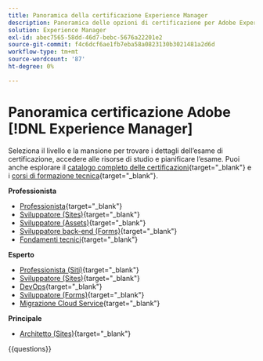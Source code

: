 ```yaml
---
title: Panoramica della certificazione Experience Manager
description: Panoramica delle opzioni di certificazione per Adobe Experience Manager
solution: Experience Manager
exl-id: abec7565-58dd-46d7-bebc-5676a22201e2
source-git-commit: f4c6dcf6ae1fb7eba58a0823130b3021481a2d6d
workflow-type: tm+mt
source-wordcount: '87'
ht-degree: 0%

---
```


# Panoramica certificazione Adobe [!DNL Experience Manager]

Seleziona il livello e la mansione per trovare i dettagli dell’esame di certificazione, accedere alle risorse di studio e pianificare l’esame. Puoi anche esplorare il [catalogo completo delle certificazioni](https://certification.adobe.com/certifications){target="_blank"} e i [corsi di formazione tecnica](https://certification.adobe.com/courses/?/courses){target="_blank"}.

**Professionista**

* [Professionista](https://certification.adobe.com/certification/experience-manager-business-practitioner-professional){target="_blank"} <!--AD0-E126-->
* [Sviluppatore (Sites)](https://certification.adobe.com/certification/sites-developer-professional-v2){target="_blank"} <!--AD0-E128-->
* [Sviluppatore (Assets)](https://certification.adobe.com/certification/assets-developer-professional){target="_blank"} <!--AD0-E129-->
* [Sviluppatore back-end (Forms)](https://certification.adobe.com/certification/backend-developer-professional){target="_blank"} <!--AD0-E127-->
* [Fondamenti tecnici](https://certification.adobe.com/certification/technical-foundations-professional){target="_blank"} <!--AD0-E132-->

**Esperto**

* [Professionista (Siti)](https://certification.adobe.com/certification/sites-business-practitioner-expert){target="_blank"} <!--AD0-E121-->
* [Sviluppatore (Sites)](https://certification.adobe.com/certification/sites-developer-expert-v2){target="_blank"} <!--AD0-E137-->
* [DevOps](https://certification.adobe.com/certification/aem-devops-engineer-expert){target="_blank"} <!--AD0-E124-->
* [Sviluppatore (Forms)](https://certification.adobe.com/certification/aem-forms-developer-expert){target="_blank"} <!--AD0-E125-->
* [Migrazione Cloud Service](https://certification.adobe.com/certification/cloud-service-migration-expert){target="_blank"} <!--AD0-E136-->

**Principale**

* [Architetto (Sites)](https://certification.adobe.com/certification/sites-architect-master){target="_blank"} <!--AD0-E117-->

{{questions}}
